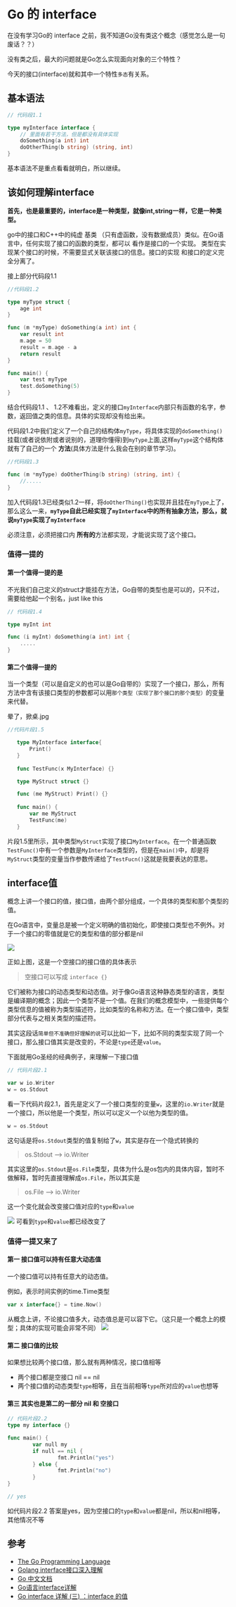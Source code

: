 # Go 的 interface

在没有学习Go的 interface 之前，我不知道Go没有类这个概念（感觉怎么是一句废话？？）

没有类之后，最大的问题就是Go怎么实现面向对象的三个特性？

今天的接口(interface)就和其中一个特性`多态`有关系。

## 基本语法
```go
// 代码段1.1

type myInterface interface {
    // 里面有若干方法，但是都没有具体实现
    doSomething(a int) int
    doOtherThing(b string) (string, int)
}
```

基本语法不是重点看看就明白，所以继续。

## 该如何理解interface

**首先，也是最重要的，interface是一种类型，就像int,string一样，它是一种类型。**

go中的接口和C++中的纯虚 基类 （只有虚函数，没有数据成员）类似。在Go语言中，任何实现了接口的函数的类型，都可以 看作是接口的一个实现。 类型在实现某个接口的时候，不需要显式关联该接口的信息。接口的实现 和接口的定义完全分离了。

接上部分代码段1.1
```go
//代码段1.2

type myType struct {
    age int
}

func (m *myType) doSomething(a int) int {
    var result int
    m.age = 50
    result = m.age - a
    return result
}

func main() {
    var test myType
    test.doSomething(5)
}
```
结合代码段1.1 、 1.2不难看出，定义的接口`myInterface`内部只有函数的名字，参数，返回值之类的信息。具体的实现却没有给出来。

代码段1.2中我们定义了一个自己的结构体`myType`，将具体实现的`doSomething()`挂载(或者说依附或者说别的，道理你懂得)到`myType`上面,这样`myType`这个结构体就有了自己的一个 **方法**(具体方法是什么我会在别的章节学习)。

```go
//代码段1.3

func (m *myType) doOtherThing(b string) (string, int) {
    //.....
}
```
加入代码段1.3已经类似1.2一样，将`doOtherThing()`也实现并且挂在`myType`上了，那么这么一来，**`myType`自此已经实现了`myInterface`中的所有抽象方法，那么，就说`myType`实现了`myInterface`**

必须注意，必须把接口内 **所有的**方法都实现，才能说实现了这个接口。

### 值得一提的

#### 第一个值得一提的是

不光我们自己定义的struct才能挂在方法，Go自带的类型也是可以的，只不过，需要给他起一个别名，just like this
```go
// 代码段1.4

type myInt int

func (i myInt) doSomething(a int) int {
    .....
} 
```

#### 第二个值得一提的
当一个类型（可以是自定义的也可以是Go自带的）实现了一个接口，那么，所有方法中含有该接口类型的参数都可以用`那个类型（实现了那个接口的那个类型）`的变量来代替。

晕了，掀桌.jpg

```go
//代码片段1.5

   type MyInterface interface{
       Print()
   }
   
   func TestFunc(x MyInterface) {}

   type MyStruct struct {}

   func (me MyStruct) Print() {}
   
   func main() {
       var me MyStruct
       TestFunc(me)
   }
```
片段1.5里所示，其中类型`MyStruct`实现了接口`MyInterface`。在一个普通函数`TestFunc()`中有一个参数是`MyInterface`类型的，但是在`main()`中，却是将`MyStruct`类型的变量当作参数传递给了`TestFucn()`这就是我要表达的意思。

## interface值
概念上讲一个接口的值，接口值，由两个部分组成，一个具体的类型和那个类型的值。

在Go语言中，变量总是被一个定义明确的值初始化，即使接口类型也不例外。对于一个接口的零值就是它的类型和值的部分都是nil

![](https://yar999.gitbooks.io/gopl-zh/content/images/ch7-01.png)

正如上图，这是一个空接口的接口值的具体表示

> 空接口可以写成 `interface {}`

它们被称为接口的动态类型和动态值。对于像Go语言这种静态类型的语言，类型是编译期的概念；因此一个类型不是一个值。在我们的概念模型中，一些提供每个类型信息的值被称为类型描述符，比如类型的名称和方法。在一个接口值中，类型部分代表与之相关类型的描述符。

其实这段话`简单但不准确但好理解的说`可以比如一下，比如不同的类型实现了同一个接口，那么接口值其实是改变的，不论是`type`还是`value`。

下面就用Go圣经的经典例子，来理解一下接口值

```go
// 代码片段2.1

var w io.Writer
w = os.Stdout
```
看一下代码片段2.1，首先是定义了一个接口类型的变量`w`，这里的`io.Writer`就是一个接口，所以他是一个类型，所以可以定义一个以他为类型的值。

```go
w = os.Stdout
```
这句话是将`os.Stdout`类型的值复制给了`w`，其实是存在一个隐式转换的

> os.Stdout --> io.Writer

其实这里的`os.Stdout`是`os.File`类型，具体为什么是os包内的具体内容，暂时不做解释，暂时先直接理解成`os.File`，所以其实是

> os.File --> io.Writer

这一个变化就会改变接口值对应的`type`和`value`

![](https://yar999.gitbooks.io/gopl-zh/content/images/ch7-02.png)
可看到`type`和`value`都已经改变了

### 值得一提又来了

#### 第一 接口值可以持有任意大动态值
一个接口值可以持有任意大的动态值。

例如，表示时间实例的time.Time类型

```go
var x interface{} = time.Now()
```

从概念上讲，不论接口值多大，动态值总是可以容下它。（这只是一个概念上的模型；具体的实现可能会非常不同）
![](https://yar999.gitbooks.io/gopl-zh/content/images/ch7-04.png)

#### 第二 接口值的比较

如果想比较两个接口值，那么就有两种情况，接口值相等

- 两个接口都是空接口 nil == nil
- 两个接口值的动态类型`type`相等，且在当前相等`type`所对应的`value`也想等

#### 第三 其实也是第二的一部分  nil 和 空接口

```go
// 代码片段2.2
type my interface {}

func main() {
		var null my
		if null == nil {
				fmt.Println("yes")
		} else {
				fmt.Println("no")
		}
}

// yes
```
如代码片段2.2 答案是yes，因为空接口的`type`和`value`都是nil，所以和nil相等，其他情况不等

## 参考

- [The Go Programming Language](https://yar999.gitbooks.io/gopl-zh/content/index.html)
- [Golang interface接口深入理解](https://juejin.im/post/5a6873fd518825734501b3c5)
- [Go 中文文档](https://wizardforcel.gitbooks.io/golang-doc/content/index.html)
- [Go语言interface详解](https://studygolang.com/articles/9099)
- [Go interface 详解 (三) ：interface 的值](https://sanyuesha.com/2017/10/18/go-interface-3/)